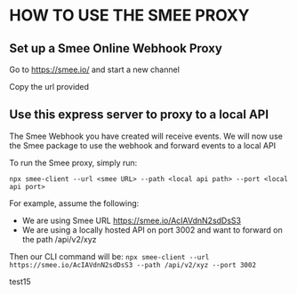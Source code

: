 # HOW TO USE THE SMEE PROXY

## Set up a Smee Online Webhook Proxy
Go to https://smee.io/ and start a new channel

Copy the url provided

## Use this express server to proxy to a local API
The Smee Webhook you have created will receive events. We will now use the Smee package to use the webhook and forward events to a local API

To run the Smee proxy, simply run:

```npx smee-client --url <smee URL> --path <local api path> --port <local api port>```

For example, assume the following:
- We are using Smee URL https://smee.io/AcIAVdnN2sdDsS3
- We are using a locally hosted API on port 3002 and want to forward on the path /api/v2/xyz

Then our CLI command will be:
```npx smee-client --url https://smee.io/AcIAVdnN2sdDsS3 --path /api/v2/xyz --port 3002```

test15
